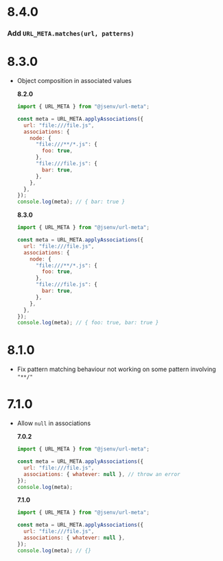 # 8.4.0

### Add `URL_META.matches(url, patterns)`

# 8.3.0

- Object composition in associated values

  **8.2.0**

  ```js
  import { URL_META } from "@jsenv/url-meta";

  const meta = URL_META.applyAssociations({
    url: "file:///file.js",
    associations: {
      node: {
        "file:///**/*.js": {
          foo: true,
        },
        "file:///file.js": {
          bar: true,
        },
      },
    },
  });
  console.log(meta); // { bar: true }
  ```

  **8.3.0**

  ```js
  import { URL_META } from "@jsenv/url-meta";

  const meta = URL_META.applyAssociations({
    url: "file:///file.js",
    associations: {
      node: {
        "file:///**/*.js": {
          foo: true,
        },
        "file:///file.js": {
          bar: true,
        },
      },
    },
  });
  console.log(meta); // { foo: true, bar: true }
  ```

# 8.1.0

- Fix pattern matching behaviour not working on some pattern involving `"**/"`

# 7.1.0

- Allow `null` in associations

  **7.0.2**

  ```js
  import { URL_META } from "@jsenv/url-meta";

  const meta = URL_META.applyAssociations({
    url: "file:///file.js",
    associations: { whatever: null }, // throw an error
  });
  console.log(meta);
  ```

  **7.1.0**

  ```js
  import { URL_META } from "@jsenv/url-meta";

  const meta = URL_META.applyAssociations({
    url: "file:///file.js",
    associations: { whatever: null },
  });
  console.log(meta); // {}
  ```
